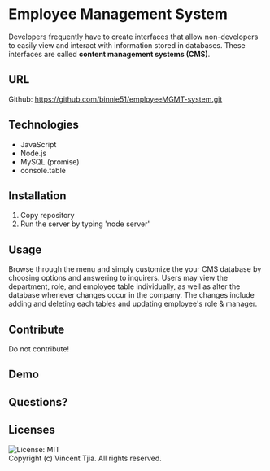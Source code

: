 # Employee Management System 

Developers frequently have to create interfaces that allow non-developers to easily view and interact with information stored in databases. These interfaces are called **content management systems (CMS)**. 
## URL
Github: https://github.com/binnie51/employeeMGMT-system.git

## Technologies
* JavaScript
* Node.js
* MySQL (promise)
* console.table

## Installation
1. Copy repository 
2. Run the server by typing 'node server'

## Usage 
Browse through the menu and simply customize the your CMS database by choosing options and answering to inquirers. Users may view the department, role, and employee table individually, as well as alter the database whenever changes occur in the company. The changes include adding and deleting each tables and updating employee's role & manager. 

## Contribute
Do not contribute!

## Demo 

## Questions?


## Licenses
![License: MIT](https://img.shields.io/badge/License-MIT-yellow.svg) <br/>
Copyright (c) Vincent Tjia. All rights reserved.